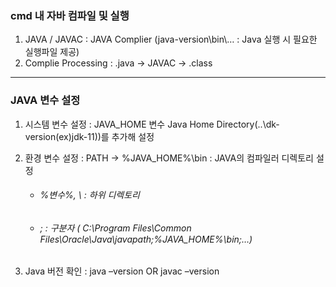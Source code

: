 ### cmd 내 자바 컴파일 및 실행
  1. JAVA / JAVAC : JAVA Complier (java-version\bin\… : Java 실행 시 필요한 실행파일 제공)
  2. Complie Processing : .java → JAVAC → .class
-------
### JAVA 변수 설정
 1. 시스템 변수 설정 : JAVA_HOME 변수 Java Home Directory(..\dk-version(ex)jdk-11))를 추가해 설정
 2. 환경 변수 설정 : PATH → %JAVA_HOME%\bin : JAVA의 컴파일러 디렉토리 설정
 
     + ###### %변수%, \ : 하위 디렉토리
    
     + ###### ; : 구분자 ( C:\Program Files\Common Files\Oracle\Java\javapath;%JAVA_HOME%\bin;…)
    
 5. Java 버전 확인 : java –version OR javac –version
